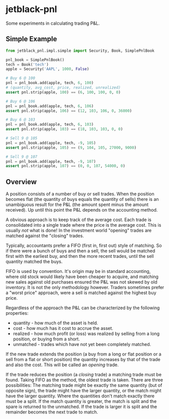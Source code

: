 # jetblack-pnl

Some experiments in calculating trading P&L.

## Simple Example

```python
from jetblack_pnl.impl.simple import Security, Book, SimplePnlBook

pnl_book = SimplePnlBook()
tech = Book('tech')
apple = Security('AAPL', 1000, False)

# Buy 6 @ 100
pnl = pnl_book.add(apple, tech, 6, 100)
# (quantity, avg_cost, price, realized, unrealized)
assert pnl.strip(apple, 100) == (6, 100, 100, 0, 0)

# Buy 6 @ 106
pnl = pnl_book.add(apple, tech, 6, 106)
assert pnl.strip(apple, 106) == (12, 103, 106, 0, 36000)

# Buy 6 @ 103
pnl = pnl_book.add(apple, tech, 6, 103)
assert pnl.strip(apple, 103) == (18, 103, 103, 0, 0)

# Sell 9 @ 105
pnl = pnl_book.add(apple, tech, -9, 105)
assert pnl.strip(apple, 105) == (9, 104, 105, 27000, 9000)

# Sell 9 @ 107
pnl = pnl_book.add(apple, tech, -9, 107)
assert pnl.strip(apple, 107) == (0, 0, 107, 54000, 0)
```

## Overview

A position consists of a number of buy or sell trades. When the
position becomes flat (the quantity of buys equals the quantity of sells) there is
an unambiguous result for the P&L (the amount spent minus the amount received).
Up until this point the P&L depends on the accounting method.

A obvious approach is to keep track of the average cost. Each trade is consolidated
into a single trade where the price is the average cost. This is usually *not*
what is done! In the investment world "opening" trades are matched against
the "closing" trades.

Typically, accountants prefer a FIFO (first in, first out) style of matching.
So if there were a bunch of buys and then a sell, the sell would be matched first
with the earliest buy, and then the more recent trades, until the sell quantity
matched the buys.

FIFO is used by convention. It's origin may be in standard accounting, where old
stock would likely have been cheaper to acquire, and matching new sales against old
purchases ensured the P&L was not skewed by old inventory. It is not the only
methodology however. Traders sometimes prefer a "worst price" approach, were a
sell is matched against the highest buy price.

Regardless of the approach the P&L can be characterized by the following
properties:

* quantity - how much of the asset is held.
* cost - how much has it cost to accrue the asset.
* realized - how much profit (or loss) was realized by selling from a long
  position, or buying from a short.
* unmatched - trades which have not yet been completely matched.

If the new trade extends the position (a buy from a long or flat position or a
sell from a flat or short position) the quantity increases by that of the trade
and also the cost. This will be called an *opening* trade.

If the trade reduces the position (a *closing* trade) a matching trade must be
found. Taking FIFO as the method, the oldest trade is taken. There are three
possibilities: The matching trade might be exactly the same quantity (but of opposite sign), the
trade might have the larger quantity, or the match might have the larger quantity.
Where the quantities don't match exactly there must be a split. If the match
quantity is greater, the match is split and the spare is returned to the unmatched.
If the trade is larger it is split and the remainder becomes the next trade to
match.
